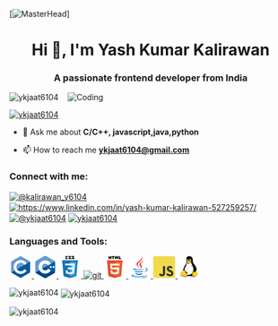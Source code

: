 [![MasterHead](https://mir-s3-cdn-cf.behance.net/project_modules/max_1200/9afe0493484903.5e66500f8dea4.gif)]


<h1 align="center">Hi 👋, I'm Yash Kumar Kalirawan</h1>
<h3 align="center">A passionate frontend developer from India</h3>
<img align="right" alt="Coding" width="400" src="https://cdn.dribbble.com/users/116207...">

<p align="left"> <img src="https://komarev.com/ghpvc/?username=ykjaat6104&label=Profile%20views&color=0e75b6&style=flat" alt="ykjaat6104" /> </p>

<p align="left"> <a href="https://github.com/ryo-ma/github-profile-trophy"><img src="https://github-profile-trophy.vercel.app/?username=ykjaat6104" alt="ykjaat6104" /></a> </p>

- 💬 Ask me about **C/C++, javascript,java,python**

- 📫 How to reach me **ykjaat6104@gmail.com**

<h3 align="left">Connect with me:</h3>
<p align="left">
<a href="https://twitter.com/@kalirawan_y6104" target="blank"><img align="center" src="https://raw.githubusercontent.com/rahuldkjain/github-profile-readme-generator/master/src/images/icons/Social/twitter.svg" alt="@kalirawan_y6104" height="30" width="40" /></a>
<a href="https://linkedin.com/in/https://www.linkedin.com/in/yash-kumar-kalirawan-527259257/" target="blank"><img align="center" src="https://raw.githubusercontent.com/rahuldkjain/github-profile-readme-generator/master/src/images/icons/Social/linked-in-alt.svg" alt="https://www.linkedin.com/in/yash-kumar-kalirawan-527259257/" height="30" width="40" /></a>
<a href="https://www.hackerrank.com/@ykjaat6104" target="blank"><img align="center" src="https://raw.githubusercontent.com/rahuldkjain/github-profile-readme-generator/master/src/images/icons/Social/hackerrank.svg" alt="@ykjaat6104" height="30" width="40" /></a>
<a href="https://www.leetcode.com/ykjaat6104" target="blank"><img align="center" src="https://raw.githubusercontent.com/rahuldkjain/github-profile-readme-generator/master/src/images/icons/Social/leet-code.svg" alt="ykjaat6104" height="30" width="40" /></a>
</p>

<h3 align="left">Languages and Tools:</h3>
<p align="left"> <a href="https://www.cprogramming.com/" target="_blank" rel="noreferrer"> <img src="https://raw.githubusercontent.com/devicons/devicon/master/icons/c/c-original.svg" alt="c" width="40" height="40"/> </a> <a href="https://www.w3schools.com/cpp/" target="_blank" rel="noreferrer"> <img src="https://raw.githubusercontent.com/devicons/devicon/master/icons/cplusplus/cplusplus-original.svg" alt="cplusplus" width="40" height="40"/> </a> <a href="https://www.w3schools.com/css/" target="_blank" rel="noreferrer"> <img src="https://raw.githubusercontent.com/devicons/devicon/master/icons/css3/css3-original-wordmark.svg" alt="css3" width="40" height="40"/> </a> <a href="https://git-scm.com/" target="_blank" rel="noreferrer"> <img src="https://www.vectorlogo.zone/logos/git-scm/git-scm-icon.svg" alt="git" width="40" height="40"/> </a> <a href="https://www.w3.org/html/" target="_blank" rel="noreferrer"> <img src="https://raw.githubusercontent.com/devicons/devicon/master/icons/html5/html5-original-wordmark.svg" alt="html5" width="40" height="40"/> </a> <a href="https://www.java.com" target="_blank" rel="noreferrer"> <img src="https://raw.githubusercontent.com/devicons/devicon/master/icons/java/java-original.svg" alt="java" width="40" height="40"/> </a> <a href="https://developer.mozilla.org/en-US/docs/Web/JavaScript" target="_blank" rel="noreferrer"> <img src="https://raw.githubusercontent.com/devicons/devicon/master/icons/javascript/javascript-original.svg" alt="javascript" width="40" height="40"/> </a> <a href="https://www.linux.org/" target="_blank" rel="noreferrer"> <img src="https://raw.githubusercontent.com/devicons/devicon/master/icons/linux/linux-original.svg" alt="linux" width="40" height="40"/> </a> </p>

<p><img align="left" src="https://github-readme-stats.vercel.app/api/top-langs?username=ykjaat6104&show_icons=true&locale=en&layout=compact" alt="ykjaat6104" /></p>

<p>&nbsp;<img align="center" src="https://github-readme-stats.vercel.app/api?username=ykjaat6104&show_icons=true&locale=en" alt="ykjaat6104" /></p>

<p><img align="center" src="https://github-readme-streak-stats.herokuapp.com/?user=ykjaat6104&" alt="ykjaat6104" /></p>
